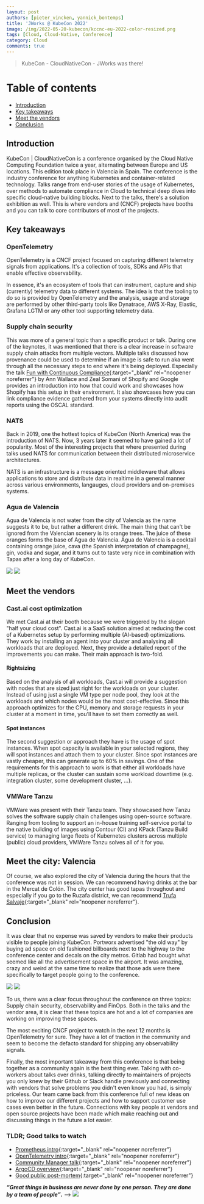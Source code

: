 ```yaml
---
layout: post
authors: [pieter_vincken, yannick_bontemps]
title: 'JWorks @ KubeCon 2022'
image: /img/2022-05-20-kubecon/kccnc-eu-2022-color-resized.png
tags: [Cloud, Cloud-Native, Conference]
category: Cloud
comments: true
---
```


> KubeCon - CloudNativeCon - JWorks was there!

# Table of contents
* [Introduction](#introduction)
* [Key takeaways](#key-takeaways)
* [Meet the vendors](#meet-the-vendors)
* [Conclusion](#conclusion)

## Introduction
KubeCon | CloudNativeCon is a conference organised by the Cloud Native Computing Foundation twice a year, alternating between Europe and US locations. 
This edition took place in Valencia in Spain. 
The conference is the industry conference for anything Kubernetes and container-related technology. 
Talks range from end-user stories of the usage of Kubernetes, over methods to automate compliance in Cloud to technical deep dives into specific cloud-native building blocks.
Next to the talks, there's a solution exhibition as well.
This is where vendors and (CNCF) projects have booths and you can talk to core contributors of most of the projects.

## Key takeaways

### OpenTelemetry
OpenTelemetry is a CNCF project focused on capturing different telemetry signals from applications.
It's a collection of tools, SDKs and APIs that enable effective observability. 

In essence, it's an ecosystem of tools that can instrument, capture and ship (currently) telemetry data to different systems. 
The idea is that the tooling to do so is provided by OpenTelemetry and the analysis, usage and storage are performed by other third-party tools like Dynatrace, AWS X-Ray, Elastic, Grafana LGTM or any other tool supporting telemetry data.

### Supply chain security
This was more of a general topic than a specific product or talk. 
During one of the keynotes, it was mentioned that there is a clear increase in software supply chain attacks from multiple vectors. 
Multiple talks discussed how provenance could be used to determine if an image is safe to run aka went through all the necessary steps to end where it's being deployed.
Especially the talk [Fun with Continuous Compliance](https://www.youtube.com/watch?v=9Q-ZeN6WXg8){:target="_blank" rel="noopener noreferrer"} by Ann Wallace and Zeal Somani of Shopify and Google provides an introduction into how that could work and showcases how Shopify has this setup in their environment. 
It also showcases how you can link compliance evidence gathered from your systems directly into audit reports using the OSCAL standard.

### NATS
Back in 2019, one the hottest topics of KubeCon (North America) was the introduction of NATS. Now, 3 years later it seemed to have gained a lot of popularity. Most of the interesting projects that where presented during talks used NATS for communication between their distributed microservice architectures.

NATS is an infrastructure is a message oriented middleware that allows applications to store and distribute data in realtime in a general manner across various environments, langauges, cloud providers and on-premises systems.

### Agua de Valencia
Agua de Valencia is not water from the city of Valencia as the name suggests it to be, but rather a different drink. The main thing that can't be ignored from the Valencian scenery is its orange trees. The juice of these oranges forms the base of Agua de Valencia. Agua de Valencia is a cocktail containing orange juice, cava (the Spanish interpretation of champagne), gin, vodka and sugar, and it turns out to taste very nice in combination with Tapas after a long day of KubeCon.

<img class="p-image" src="{{ '/img/2022-05-20-kubecon/aqua1.jpg' | prepend: site.baseurl }}" class="image left" style="margin:0px auto; max-width: 50%;">
<img class="p-image" src="{{ '/img/2022-05-20-kubecon/aqua2.jpg' | prepend: site.baseurl }}" class="image right" style="margin:0px auto; max-width: 50%;">

## Meet the vendors

### Cast.ai cost optimization
We met Cast.ai at their booth because we were triggered by the slogan "half your cloud cost". 
Cast.ai is a SaaS solution aimed at reducing the cost of a Kubernetes setup by performing multiple (AI-based) optimizations. 
They work by installing an agent into your cluster and analysing all workloads that are deployed.
Next, they provide a detailed report of the improvements you can make.
Their main approach is two-fold.

#### Rightsizing
Based on the analysis of all workloads, Cast.ai will provide a suggestion with nodes that are sized just right for the workloads on your cluster.
Instead of using just a single VM type per node pool, they look at the workloads and which nodes would be the most cost-effective. 
Since this approach optimizes for the CPU, memory and storage requests in your cluster at a moment in time, you'll have to set them correctly as well. 

#### Spot instances
The second suggestion or approach they have is the usage of spot instances. 
When spot capacity is available in your selected regions, they will spot instances and attach them to your cluster.
Since spot instances are vastly cheaper, this can generate up to 60% in savings. 
One of the requirements for this approach to work is that either all workloads have multiple replicas, or the cluster can sustain some workload downtime (e.g. integration cluster, some development cluster, ...). 

### VMWare Tanzu
VMWare was present with their Tanzu team. 
They showcased how Tanzu solves the software supply chain challenges using open-source software. 
Ranging from tooling to support an in-house training self-service portal to the native building of images using Contour (CI) and KPack (Tanzu Build service) to managing large fleets of Kubernetes clusters across multiple (public) cloud providers, VMWare Tanzu solves all of it for you. 

## Meet the city: Valencia
Of course, we also explored the city of Valencia during the hours that the conference was not in session. 
We can recommend having drinks at the bar in the Mercat de Colón. 
The city center has good tapas throughout and especially if you go to the Ruzafa district, we can recommend [Trufa Salvaje](https://g.page/Trufasalvajevalencia?share){:target="_blank" rel="noopener noreferrer"}.

## Conclusion
It was clear that no expense was saved by vendors to make their products visible to people joining KubeCon.
Portworx advertised "the old way" by buying ad space on old fashioned billboards next to the highway to the conference center and decals on the city metros.
Gitlab had bought what seemed like all the advertisement space in the airport. 
It was amazing, crazy and weird at the same time to realize that those ads were there specifically to target people going to the conference.

<img class="p-image" src="{{ '/img/2022-05-20-kubecon/ad2.jpg' | prepend: site.baseurl }}" class="image left" style="margin:0px auto; max-width: 50%;">
<img class="p-image" src="{{ '/img/2022-05-20-kubecon/ad3.jpeg' | prepend: site.baseurl }}" class="image right" style="margin:0px auto; max-width: 50%;">

To us, there was a clear focus throughout the conference on three topics: Supply chain security, observability and FinOps. 
Both in the talks and the vendor area, it is clear that these topics are hot and a lot of companies are working on improving these spaces. 

The most exciting CNCF project to watch in the next 12 months is OpenTelemetry for sure. 
They have a lot of traction in the community and seem to become the defacto standard for shipping any observability signals. 

Finally, the most important takeaway from this conference is that being together as a community again is the best thing ever.
Talking with co-workers about talks over drinks, talking directly to maintainers of projects you only knew by their Github or Slack handle previously and connecting with vendors that solve problems you didn't even know you had, is simply priceless. 
Our team came back from this conference full of new ideas on how to improve our different projects and how to support customer use cases even better in the future. 
Connections with key people at vendors and open source projects have been made which make reaching out and discussing things in the future a lot easier. 

### TLDR; Good talks to watch
- [Prometheus intro](https://www.youtube.com/watch?v=eM3RXdK1yys){:target="_blank" rel="noopener noreferrer"}
- [OpenTelemetry intro](https://www.youtube.com/watch?v=qE1ggEmvz2Y){:target="_blank" rel="noopener noreferrer"}
- [Community Manager talk](https://www.youtube.com/watch?v=FQucIjAqZrY){:target="_blank" rel="noopener noreferrer"}
- [ArgoCD overview](https://www.youtube.com/watch?v=9tYkxlhXdw4){:target="_blank" rel="noopener noreferrer"}
- [Good public post-mortem](https://www.youtube.com/watch?v=xDGjmav8UBg){:target="_blank" rel="noopener noreferrer"}

**_“Great things in business are never done by one person. They are done by a team of people”_.** -->
<img class="p-image" src="{{ '/img/2022-05-20-kubecon/go-team.jpg' | prepend: site.baseurl }}" class="image fit" style="margin:0px auto; max-width: 100%;">

